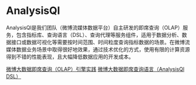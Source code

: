 # AnalysisQl

AnalysisQl是我们团队（微博流媒体数据平台）自主研发的即席查询（OLAP）服务，包含指标库、查询语言（DSL）、查询代理等服务组件，适用于数据分析、数据接口或数据可视化等需要按时间范围、时间粒度查询指标数据的场景。在微博流媒体数据业务场景中取得很好地效果，通过技术优化的方式，使用有限的计算资源得到不错的性能表现，且大幅降低数据应用的开发成本。

[微博大数据即席查询（OLAP）引擎实践](https://github.com/leaderman/blog/blob/master/AnalysisQl/%E5%BE%AE%E5%8D%9A%E5%A4%A7%E6%95%B0%E6%8D%AE%E5%8D%B3%E5%B8%AD%E6%9F%A5%E8%AF%A2%EF%BC%88OLAP%EF%BC%89%E5%BC%95%E6%93%8E%E5%AE%9E%E8%B7%B5.md)
[微博大数据即席查询语言（AnalysisQl DSL）](https://github.com/leaderman/blog/blob/master/AnalysisQl/%E5%BE%AE%E5%8D%9A%E5%A4%A7%E6%95%B0%E6%8D%AE%E5%8D%B3%E5%B8%AD%E6%9F%A5%E8%AF%A2%E8%AF%AD%E8%A8%80%EF%BC%88AnalysisQl%20DSL%EF%BC%89.md)